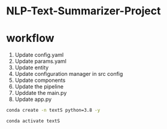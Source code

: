 # NLP-Text-Summarizer-Project

# workflow
1. Update config.yaml
2. Update params.yaml
3. Update entity
4. Update configuration manager in src config
5. Update components
6. Update the pipeline
7. Upddate the main.py
8. Update app.py


```bash
conda create -n textS python=3.8 -y

conda activate textS
```

